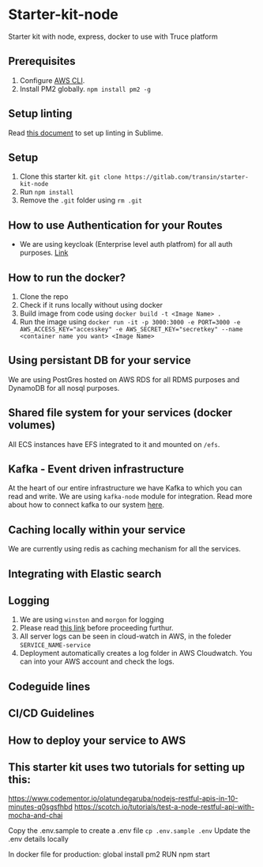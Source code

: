 # Starter-kit-node
Starter kit with node, express, docker to use with Truce platform

## Prerequisites
1. Configure [AWS CLI](https://slack-files.com/T3DBSSN8P-F6BPNCFTM-3d2d925364). 
2. Install PM2 globally. `npm install pm2 -g`

## Setup linting
Read [this document](https://slack-files.com/T3DBSSN8P-F6BPNCFTM-3d2d925364) to set up linting in Sublime. 

## Setup
1. Clone this starter kit. `git clone https://gitlab.com/transin/starter-kit-node`
2. Run `npm install`
3. Remove the `.git` folder using `rm .git` 

## How to use Authentication for your Routes
* We are using keycloak (Enterprise level auth platfrom) for all auth purposes. [Link](https://keycloak.gitbooks.io/documentation/authorization_services/index.html) 

## How to run the docker?
1. Clone the repo
2. Check if it runs locally without using docker
3. Build image from code using `docker build -t <Image Name> .`
4. Run the image using `docker run -it -p 3000:3000 -e PORT=3000 -e AWS_ACCESS_KEY="accesskey" -e AWS_SECRET_KEY="secretkey" --name <container name you want> <Image Name>` 

## Using persistant DB for your service

We are using PostGres hosted on AWS RDS for all RDMS purposes and DynamoDB for all nosql purposes.

## Shared file system for your services (docker volumes)

All ECS instances have EFS integrated to it and mounted on `/efs`. 

## Kafka - Event driven infrastructure

At the heart of our entire infrastructure we have Kafka to which you can read and write. We are using `kafka-node` module for integration. 
Read more about how to connect kafka to our system [here](https://www.npmjs.com/package/kafka-node).

## Caching locally within your service

We are currently using redis as caching mechanism for all the services.

## Integrating with Elastic search

## Logging
1. We are using `winston` and `morgon` for logging
2. Please read [this link](http://www.jyotman.xyz/post/logging-in-node.js-done-right) before proceeding furthur.
3. All server logs can be seen in cloud-watch in AWS, in the foleder `SERVICE_NAME-service`
4. Deployment automatically creates a log folder in AWS Cloudwatch. You can into your AWS account and check the logs.

## Codeguide lines

## CI/CD Guidelines

## How to deploy your service to AWS

## This starter kit uses two tutorials for setting up this:
https://www.codementor.io/olatundegaruba/nodejs-restful-apis-in-10-minutes-q0sgsfhbd
https://scotch.io/tutorials/test-a-node-restful-api-with-mocha-and-chai







Copy the .env.sample to create a .env file
`cp .env.sample .env`
Update the .env details locally

In docker file for production:
global install pm2
RUN npm start